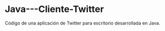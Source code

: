 Java---Cliente-Twitter
======================

Código de una aplicación de Twitter para escritorio desarrollada en Java.
